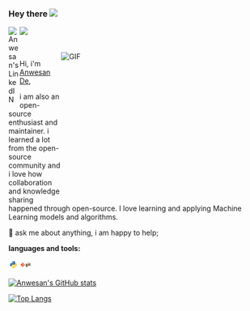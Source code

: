 ### Hey there <img src="https://media.giphy.com/media/hvRJCLFzcasrR4ia7z/giphy.gif" width="25px">

<a href="https://www.linkedin.com/in/anwesan-de-66913a1ab/">
  <img align="left" alt="Anwesan's LinkedIN" width="22px" src="https://raw.githubusercontent.com/peterthehan/peterthehan/master/assets/linkedin.svg" />
</a>

![](https://visitor-badge.glitch.me/badge?page_id=19-ade.19-ade)

<br />
<img align="right" alt="GIF" src="https://github.com/abhisheknaiidu/abhisheknaiidu/blob/master/code.gif?raw=true" width="400" height="300" />
 

Hi, i'm [Anwesan De](https://19-ade.github.io/Portfolio/), 

i am also an open-source enthusiast and maintainer. i learned a lot from the open-source community and i love how collaboration and knowledge sharing happened through open-source. I love learning and applying Machine Learning models and algorithms.

💬 ask me about anything, i am happy to help;


**languages and tools:**  


<code><img height="20" src="https://raw.githubusercontent.com/github/explore/80688e429a7d4ef2fca1e82350fe8e3517d3494d/topics/python/python.png"></code>
<code><img height="20" src="https://raw.githubusercontent.com/github/explore/80688e429a7d4ef2fca1e82350fe8e3517d3494d/topics/git/git.png"></code>








[![Anwesan's GitHub stats](https://github-readme-stats.vercel.app/api?username=19-ade&show_icons=true&theme=dark)](https://github.com/anuraghazra/github-readme-stats)



[![Top Langs](https://github-readme-stats.vercel.app/api/top-langs/?username=19-ade)](https://github.com/anuraghazra/github-readme-stats)






